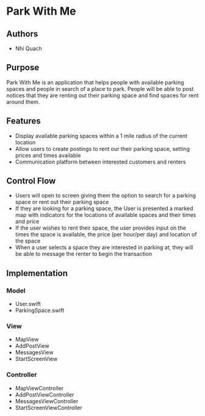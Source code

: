 # Park With Me

## Authors
* Nhi Quach

## Purpose
Park With Me is an application that helps people with available parking spaces
and people in search of a place to park. People will be able to post notices
that they are renting out their parking space and find spaces for rent around
them.

## Features
* Display available parking spaces within a 1 mile radius of the current
location
* Allow users to create postings to rent our their parking space, setting prices
and times available
* Communication platform between interested customers and renters

## Control Flow
* Users will open to screen giving them the option to search for a parking space
or rent out their parking space
* If they are looking for a parking space, the User is presented a marked map
with indicators for the locations of available spaces and their times and price
* If the user wishes to rent their space, the user provides input on the times
the space is available, the price (per hour/per day) and location of the space
* When a user selects a space they are interested in parking at, they will be
able to message the renter to begin the transaction

## Implementation

### Model
* User.swift
* ParkingSpace.swift

### View
* MapView
* AddPostView
* MessagesView
* StartScreenView

### Controller
* MapViewController
* AddPostViewController
* MessagesViewController
* StartScreenViewController
